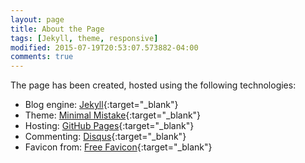 ```yaml
---
layout: page
title: About the Page
tags: [Jekyll, theme, responsive]
modified: 2015-07-19T20:53:07.573882-04:00
comments: true
---
```


The page has been created, hosted using the following technologies:

* Blog engine: [Jekyll](http://jekyllrb.com/){:target="_blank"}
* Theme: [Minimal Mistake](http://mmistakes.github.io/minimal-mistakes/){:target="_blank"}
* Hosting: [GitHub Pages](https://pages.github.com/){:target="_blank"}
* Commenting: [Disqus](https://disqus.com/){:target="_blank"}
* Favicon from: [Free Favicon](http://www.freefavicon.com/){:target="_blank"}
